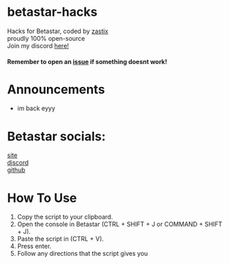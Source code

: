 # betastar-hacks
Hacks for Betastar, coded by [zastix](https://github.com/notzastix)<br>
proudly 100% open-source<br> <!-- this might change -->
Join my discord [here!](https://discord.gg/xxBtqPHSjW)
#### Remember to open an [issue](https://github.com/notzastix/blacket-hacks/issues/new) if something doesnt work!
# Announcements
- im back eyyy
# Betastar socials:
[site](https://betastar.org)<br>
[discord](https://discord.gg/FyMnjuyK88)<br>
[github](https://github.com/XOTlC)
# How To Use
1. Copy the script to your clipboard.<br>
2. Open the console in Betastar (CTRL + SHIFT + J or COMMAND + SHIFT + J).<br>
3. Paste the script in (CTRL + V).<br>
4. Press enter.<br>
5. Follow any directions that the script gives you
